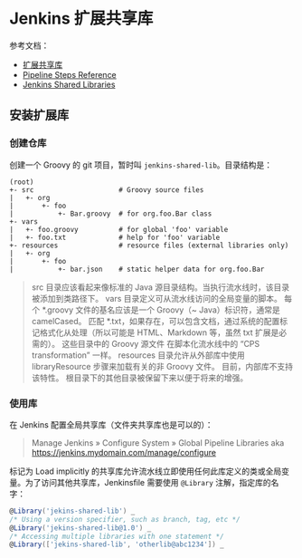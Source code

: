 
# Jenkins 扩展共享库
参考文档：

- [扩展共享库](https://www.jenkins.io/zh/doc/book/pipeline/shared-libraries/)
- [Pipeline Steps Reference](https://www.jenkins.io/doc/pipeline/steps/)
- [Jenkins Shared Libraries](https://www.jianshu.com/p/a248dc7e80ea)

## 安装扩展库

### 创建仓库
创建一个 Groovy 的 git 项目，暂时叫 `jenkins-shared-lib`。目录结构是：
```
(root)
+- src                     # Groovy source files
|   +- org
|       +- foo
|           +- Bar.groovy  # for org.foo.Bar class
+- vars
|   +- foo.groovy          # for global 'foo' variable
|   +- foo.txt             # help for 'foo' variable
+- resources               # resource files (external libraries only)
|   +- org
|       +- foo
|           +- bar.json    # static helper data for org.foo.Bar
```
> src 目录应该看起来像标准的 Java 源目录结构。当执行流水线时，该目录被添加到类路径下。
> vars 目录定义可从流水线访问的全局变量的脚本。 每个 *.groovy 文件的基名应该是一个 Groovy（~ Java）标识符，通常是 camelCased。 匹配 *.txt，如果存在，可以包含文档，通过系统的配置标记格式化从处理（所以可能是 HTML、Markdown 等，虽然 txt 扩展是必需的）。
> 这些目录中的 Groovy 源文件 在脚本化流水线中的 “CPS transformation” 一样。
> resources 目录允许从外部库中使用 libraryResource 步骤来加载有关的非 Groovy 文件。 目前，内部库不支持该特性。
> 根目录下的其他目录被保留下来以便于将来的增强。


### 使用库
在 Jenkins 配置全局共享库（文件夹共享库也是可以的）：
> Manage Jenkins » Configure System » Global Pipeline Libraries
> aka https://jenkins.mydomain.com/manage/configure

标记为 Load implicitly 的共享库允许流水线立即使用任何此库定义的类或全局变量。为了访问其他共享库，Jenkinsfile 需要使用 `@Library` 注解，指定库的名字：
```groovy
@Library('jekins-shared-lib') _
/* Using a version specifier, such as branch, tag, etc */
@Library('jekins-shared-lib@1.0') _
/* Accessing multiple libraries with one statement */
@Library(['jekins-shared-lib', 'otherlib@abc1234']) _
```


